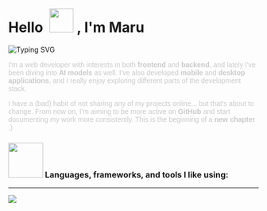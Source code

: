 <h1 align="left">Hello &nbsp;<a href="https://avipatilweb.ml/"><img src="https://github.com/KenanGain/KenanGain/blob/main/icons/wave.gif" width="48"></a> , I'm Maru</h1>

<p align="left">
<img src="https://readme-typing-svg.herokuapp.com?font=Fira+Code&pause=1000&color=91D5FF&center=false&vCenter=false&width=435&lines=Full-stack+Developer;UX/UI+Designer;AI+Entusiast;" alt="Typing SVG" />

</p>

<div style="color: #CACACA; font-family: sans-serif;">
  <p style="color: #CACACA;">
    I'm a web developer with interests in both <strong>frontend</strong> and <strong>backend</strong>,
    and lately I've been diving into <strong>AI models</strong> as well.
    I've also developed <strong>mobile</strong> and <strong>desktop applications</strong>, and I really enjoy
    exploring different parts of the development stack.
  </p>
  <p style="color: #CACACA;">
    I have a (bad) habit of not sharing any of my projects online... but that's about to change.
    From now on, I’m aiming to be more active on <strong>GitHub</strong> and start documenting my work
    more consistently. This is the beginning of a <strong>new chapter</strong> :)
  </p>
</div>

### <img src="https://i.gifer.com/origin/cf/cffb69dea8656d32c4760a7edb2a435e_w200.gif" width="70"> Languages, frameworks, and tools I like using: 
---

<p align="left">
  <a href="https://skillicons.dev">
    <img src="https://skillicons.dev/icons?i=git,docker,angular,css,django,electron,figma,flask,html,js,jquery,linux,mysql,nodejs,postgres,py,react,sass,threejs,vscode,wordpress" />
  </a>
</p>
